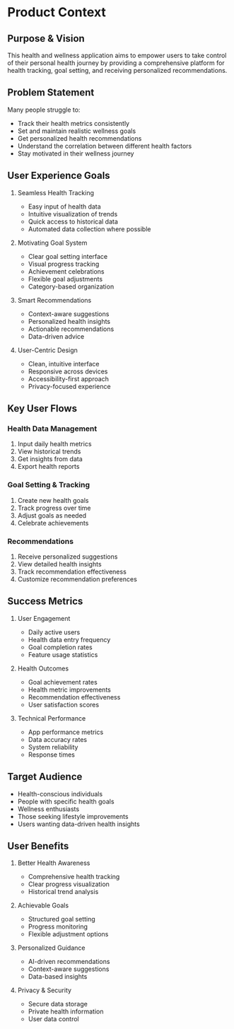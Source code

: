 # Product Context

## Purpose & Vision
This health and wellness application aims to empower users to take control of their personal health journey by providing a comprehensive platform for health tracking, goal setting, and receiving personalized recommendations.

## Problem Statement
Many people struggle to:
- Track their health metrics consistently
- Set and maintain realistic wellness goals
- Get personalized health recommendations
- Understand the correlation between different health factors
- Stay motivated in their wellness journey

## User Experience Goals
1. Seamless Health Tracking
   - Easy input of health data
   - Intuitive visualization of trends
   - Quick access to historical data
   - Automated data collection where possible

2. Motivating Goal System
   - Clear goal setting interface
   - Visual progress tracking
   - Achievement celebrations
   - Flexible goal adjustments
   - Category-based organization

3. Smart Recommendations
   - Context-aware suggestions
   - Personalized health insights
   - Actionable recommendations
   - Data-driven advice

4. User-Centric Design
   - Clean, intuitive interface
   - Responsive across devices
   - Accessibility-first approach
   - Privacy-focused experience

## Key User Flows

### Health Data Management
1. Input daily health metrics
2. View historical trends
3. Get insights from data
4. Export health reports

### Goal Setting & Tracking
1. Create new health goals
2. Track progress over time
3. Adjust goals as needed
4. Celebrate achievements

### Recommendations
1. Receive personalized suggestions
2. View detailed health insights
3. Track recommendation effectiveness
4. Customize recommendation preferences

## Success Metrics
1. User Engagement
   - Daily active users
   - Health data entry frequency
   - Goal completion rates
   - Feature usage statistics

2. Health Outcomes
   - Goal achievement rates
   - Health metric improvements
   - Recommendation effectiveness
   - User satisfaction scores

3. Technical Performance
   - App performance metrics
   - Data accuracy rates
   - System reliability
   - Response times

## Target Audience
- Health-conscious individuals
- People with specific health goals
- Wellness enthusiasts
- Those seeking lifestyle improvements
- Users wanting data-driven health insights

## User Benefits
1. Better Health Awareness
   - Comprehensive health tracking
   - Clear progress visualization
   - Historical trend analysis

2. Achievable Goals
   - Structured goal setting
   - Progress monitoring
   - Flexible adjustment options

3. Personalized Guidance
   - AI-driven recommendations
   - Context-aware suggestions
   - Data-based insights

4. Privacy & Security
   - Secure data storage
   - Private health information
   - User data control
